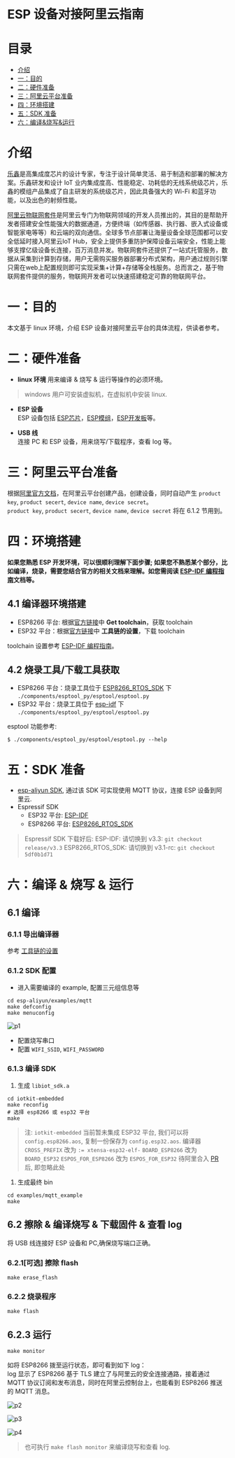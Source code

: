 # ESP 设备对接阿里云指南
# 目录

- [介绍](#Introduction)  
- [一：目的](#aim)  
- [二：硬件准备](#hardwareprepare)  
- [三：阿里云平台准备](#aliyunprepare)  
- [四：环境搭建](#compileprepare)  
- [五：SDK 准备](#sdkprepare)  
- [六：编译&烧写&运行](#makeflash)  

# <span id = "Introduction">介绍</span>
[乐鑫](https://www.espressif.com/zh-hans)是高集成度芯片的设计专家，专注于设计简单灵活、易于制造和部署的解决方案。乐鑫研发和设计 IoT 业内集成度高、性能稳定、功耗低的无线系统级芯片，乐鑫的模组产品集成了自主研发的系统级芯片，因此具备强大的 Wi-Fi 和蓝牙功能，以及出色的射频性能。

[阿里云物联网套件](https://github.com/aliyun/iotkit-embedded)是阿里云专门为物联网领域的开发人员推出的，其目的是帮助开发者搭建安全性能强大的数据通道，方便终端（如传感器、执行器、嵌入式设备或智能家电等等）和云端的双向通信。全球多节点部署让海量设备全球范围都可以安全低延时接入阿里云IoT Hub，安全上提供多重防护保障设备云端安全，性能上能够支撑亿级设备长连接，百万消息并发。物联网套件还提供了一站式托管服务，数据从采集到计算到存储，用户无需购买服务器部署分布式架构，用户通过规则引擎只需在web上配置规则即可实现采集+计算+存储等全栈服务。总而言之，基于物联网套件提供的服务，物联网开发者可以快速搭建稳定可靠的物联网平台。

# <span id = "aim">一：目的</span>
本文基于 linux 环境，介绍 ESP 设备对接阿里云平台的具体流程，供读者参考。

# <span id = "hardwareprepare">二：硬件准备</span>
- **linux 环境**
用来编译  & 烧写 & 运行等操作的必须环境。  

> windows 用户可安装虚拟机，在虚拟机中安装 linux.

- **ESP 设备**  
ESP 设备包括 [ESP芯片](https://www.espressif.com/zh-hans/products/hardware/socs)，[ESP模组](https://www.espressif.com/zh-hans/products/hardware/modules)，[ESP开发板](https://www.espressif.com/zh-hans/products/hardware/development-boards)等。

- **USB 线**  
连接 PC 和 ESP 设备，用来烧写/下载程序，查看 log 等。

# <span id = "aliyunprepare">三：阿里云平台准备</span>
根据[阿里官方文档](https://github.com/aliyun/iotkit-embedded?spm=5176.doc42648.2.4.e9Zu05)，在阿里云平台创建产品，创建设备，同时自动产生 `product key`, `product secert`, `device name`, `device secret`。  
`product key`, `product secert`, `device name`, `device secret` 将在 6.1.2 节用到。

# <span id = "compileprepare">四：环境搭建</span>
**如果您熟悉 ESP 开发环境，可以很顺利理解下面步骤; 如果您不熟悉某个部分，比如编译，烧录，需要您结合官方的相关文档来理解。如您需阅读 [ESP-IDF 编程指南](https://docs.espressif.com/projects/esp-idf/zh_CN/latest/index.html)文档等。**  

## 4.1 编译器环境搭建
- ESP8266 平台: 根据[官方链接](https://github.com/espressif/ESP8266_RTOS_SDK)中 **Get toolchain**，获取 toolchain
- ESP32 平台：根据[官方链接](https://github.com/espressif/esp-idf/blob/master/docs/zh_CN/get-started/linux-setup.rst)中 **工具链的设置**，下载 toolchain

toolchain 设置参考 [ESP-IDF 编程指南](https://docs.espressif.com/projects/esp-idf/zh_CN/latest/get-started/index.html#get-started-setup-toolchain)。  
## 4.2 烧录工具/下载工具获取
- ESP8266 平台：烧录工具位于 [ESP8266_RTOS_SDK](https://github.com/espressif/ESP8266_RTOS_SDK) 下 `./components/esptool_py/esptool/esptool.py`
- ESP32 平台：烧录工具位于 [esp-idf](https://github.com/espressif/esp-idf) 下 `./components/esptool_py/esptool/esptool.py`

esptool 功能参考:  

```
$ ./components/esptool_py/esptool/esptool.py --help
```

# <span id = "sdkprepare">五：SDK 准备</span> 
- [esp-aliyun SDK](https://github.com/espressif/esp-aliyun), 通过该 SDK 可实现使用 MQTT 协议，连接 ESP 设备到阿里云.
- Espressif SDK
  - ESP32 平台: [ESP-IDF](https://github.com/espressif/esp-idf)
  - ESP8266 平台: [ESP8266_RTOS_SDK](https://github.com/espressif/ESP8266_RTOS_SDK)

> Espressif SDK 下载好后:
> ESP-IDF: 请切换到 v3.3: `git checkout release/v3.3`
> ESP8266_RTOS_SDK: 请切换到 v3.1-rc: `git checkout 5df0b1d71`

# <span id = "makeflash">六：编译 & 烧写 & 运行</span>
## 6.1 编译

### 6.1.1 导出编译器
参考 [工具链的设置](https://docs.espressif.com/projects/esp-idf/zh_CN/latest/get-started/linux-setup.html)

### 6.1.2 SDK 配置
- 进入需要编译的 example, 配置三元组信息等

```
cd esp-aliyun/examples/mqtt
make defconfig
make menuconfig
```

![p1](docs/_static/p1.png)

- 配置烧写串口
- 配置 `WIFI_SSID`, `WIFI_PASSWORD`

### 6.1.3 编译 SDK
1. 生成 `libiot_sdk.a`
```
cd iotkit-embedded
make reconfig
# 选择 esp8266 或 esp32 平台
make
```
> 注: `iotkit-embedded` 当前暂未集成 ESP32 平台, 我们可以将 `config.esp8266.aos`, 复制一份保存为 `config.esp32.aos`.
>   编译器 `CROSS_PREFIX` 改为 `:= xtensa-esp32-elf-`
>   `BOARD_ESP8266` 改为 `BOARD_ESP32`
>   `ESPOS_FOR_ESP8266` 改为 `ESPOS_FOR_ESP32`
> 待阿里合入 [PR](https://github.com/aliyun/iotkit-embedded/pull/119) 后, 即忽略此处

1. 生成最终 bin
```
cd examples/mqtt_example
make
```

## 6.2 擦除 & 编译烧写 & 下载固件 & 查看 log
将 USB 线连接好 ESP 设备和 PC,确保烧写端口正确。 

### 6.2.1[可选] 擦除 flash
```
make erase_flash
```

### 6.2.2 烧录程序
```
make flash
```

## 6.2.3 运行

```
make monitor
```

如将 ESP8266 拨至运行状态，即可看到如下 log：  
log 显示了 ESP8266 基于 TLS 建立了与阿里云的安全连接通路，接着通过 MQTT 协议订阅和发布消息，同时在阿里云控制台上，也能看到 ESP8266 推送的 MQTT 消息。  

![p2](docs/_static/p2.png)

![p3](docs/_static/p3.png)

![p4](docs/_static/p4.png)

> 也可执行 `make flash monitor` 来编译烧写和查看 log.
